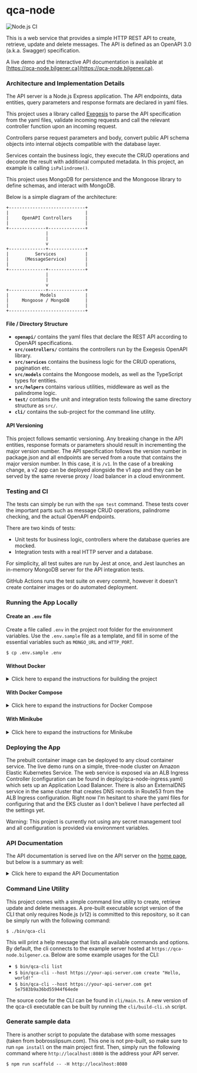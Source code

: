# qca-node

![Node.js CI](https://github.com/oguzbilgener/qca-node/workflows/Node.js%20CI/badge.svg)

This is a web service that provides a simple HTTP REST API to create, retrieve, update and delete messages. The API is defined as an OpenAPI 3.0 (a.k.a. Swagger) specification.

A live demo and the interactive API documentation is available at [https://qca-node.bilgener.ca](https://qca-node.bilgener.ca).

### Architecture and Implementation Details

The API server is a Node.js Express application. The API endpoints, data entities, query parameters and response formats are declared in yaml files.

This project uses a library called [Exegesis](https://github.com/exegesis-js/exegesis) to parse the API specification from the yaml files, validate incoming requests and call the relevant controller function upon an incoming request.

Controllers parse request parameters and body, convert public API schema objects into internal objects compatible with the database layer.

Services contain the business logic, they execute the CRUD operations and decorate the result with additional computed metadata. In this project, an example is calling `isPalindrome()`.

This project uses MongoDB for persistence and the Mongoose library to define schemas, and interact with MongoDB.

Below is a simple diagram of the architecture:

```
+-----------------------------+
|                             |
|     OpenAPI Controllers     |
|                             |
+--------------+--------------+
               |
               |
               v
+--------------+--------------+
|          Services           |
|      (MessageService)       |
|                             |
+--------------+--------------+
               |
               |
               v
+--------------+--------------+
|            Models           |
|     Mongoose / MongoDB      |
|                             |
+-----------------------------+
```

#### File / Directory Structure

- **`openapi/`** contains the yaml files that declare the REST API according to OpenAPI specifications.
- **`src/controllers/`** contains the controllers run by the Exegesis OpenAPI library.
- **`src/services`** contains the business logic for the CRUD operations, pagination etc.
- **`src/models`** contains the Mongoose models, as well as the TypeScript types for entities.
- **`src/helpers`** contains various utilities, middleware as well as the palindrome logic.
- **`test/`** contains the unit and integration tests following the same directory structure as `src/`.
- **`cli/`** contains the sub-project for the command line utility.

#### API Versioning

This project follows semantic versioning. Any breaking change in the API entities, response formats or parameters should result in incrementing the major version number.
The API specification follows the version number in package.json and all endpoints are served from a route that contains the major version number. In this case, it is `/v1`. In the case of a breaking change, a v2 app can be deployed alongside the v1 app and they can be served by the same reverse proxy / load balancer in a cloud environment.

### Testing and CI

The tests can simply be run with the `npm test` command. These tests cover the important parts such as message CRUD operations, palindrome checking, and the actual OpenAPI endpoints.

There are two kinds of tests:

- Unit tests for business logic, controllers where the database queries are mocked.
- Integration tests with a real HTTP server and a database.

For simplicity, all test suites are run by Jest at once, and Jest launches an in-memory MongoDB server for the API integration tests.

GitHub Actions runs the test suite on every commit, however it doesn't create container images or do automated deployment.

### Running the App Locally

#### Create an `.env` file

Create a file called `.env` in the project root folder for the environment variables. Use the `.env.sample` file as a template, and fill in some of the essential variables such as `MONGO_URL` and `HTTP_PORT`.

`$ cp .env.sample .env`

#### Without Docker

<details><summary>Click here to expand the instructions for building the project</summary>

##### Prerequisites:

- Node 12 on a recent Linux or Mac OS system. I haven't tried running this app on Windows, at all.
- A MongoDB server running a recent version with an exposed port available to the app running on the localhost.
- The `.env` file with an available port number and the full MongoDB connection URI.

##### Build and Run

- Install the runtime and build time dependencies with:

  `$ npm install`

- Build the server application, then run it:

  `$ npm run build && npm devstart`

This will run the web server until you terminate the process. The web server should now be available at `http://localhost:8080`, if your port number is 8080.

</details>

#### With Docker Compose

<details><summary>Click here to expand the instructions for Docker Compose</summary>

- Create your `.env` file. Make sure the hostname for the MongoDB is the service name declared in the `docker-compose.yaml` file (mongo) and the port number in the .env file matches the exposed port for the web app in the `docker-compose.yaml` file.

- Start the web app and the database container in the background:

`$ docker-compose up -d`

Your app now should be available at the port you picked, such as `http://localhost:8080`.

To stop the app and the database containers and destroy them, run:

`$ docker-compose down`

</details>

#### With Minikube

<details><summary>Click here to expand the instructions for Minikube</summary>

- Instead of the `.env` file, edit the `deploy/qca-node.yaml` file if necessary. (sorry)

- Deploy the web app and the MongoDB service to your Minikube cluster:

  `$ kubectl apply -f deploy/qca-node.yaml -f deploy/mongo.yaml`

This will download and deploy a prebuilt image of the application from Docker Hub.

- Expose the web app's HTTP interface to your local machine:

  `$ minikube service --url qca-node-np`

This should print the address of the service that is currently running, like `http://192.168.99.101:30780`.

</details>

### Deploying the App

The prebuilt container image can be deployed to any cloud container service. The live demo runs on a simple, three-node cluster on Amazon Elastic Kubernetes Service. The web service is exposed via an ALB Ingress Controller (configuration can be found in deploy/qca-node-ingress.yaml) which sets up an Application Load Balancer. There is also an ExternalDNS service in the same cluster that creates DNS records in Route53 from the ALB Ingress configuration. Right now I'm hesitant to share the yaml files for configuring that and the EKS cluster as I don't believe I have perfected all the settings yet.

Warning: This project is currently not using any secret management tool and all configuration is provided via environment variables.

### API Documentation

The API documentation is served live on the API server on the [home page](https://qca-node.bilgener.ca), but below is a summary as well:

<details><summary>Click here to expand the API Documentation</summary>

#### `GET /v1/messages`

Retrieve a list of messages, sorted in the descending order for the creation
date. In order to load the next page, provide the `afterId` query string parameter.
Returns a list of messages, paginated.

Sample Response body with 1 item:

```json
{
  "lastId": "5e6e5461a712d52c732f7162",
  "hasMore": false,
  "items": [
    {
      "id": "5e6d938fbe47ac3a186940d9",
      "content": "Hello world!",
      "createdAt": "2020-03-14T21:00:00Z",
      "updatedAt": "2020-03-15T14:42:00Z",
      "palindrome": false
    }
  ]
}
```

#### `GET /v1/messages/{id}`

Retrieve a message by ID.

Sample Response body:

```json
{
  "id": "5e6d938fbe47ac3a186940d9",
  "content": "Hello world!",
  "createdAt": "2020-03-14T21:00:00Z",
  "updatedAt": "2020-03-15T14:42:00Z",
  "palindrome": false
}
```

#### `POST /v1/messages`

Create a new message with a nonempty content.

Request body:

```json
{
  "content": "Hello world!"
}
```

Response body:

```json
{
  "id": "5e6d938fbe47ac3a186940d9",
  "content": "Hello world!",
  "createdAt": "2020-03-14T21:00:00Z",
  "updatedAt": "2020-03-15T14:42:00Z",
  "palindrome": false
}
```

#### `PUT /v1/messages/{id}`

Update a message content.

Request body:

```json
{
  "content": "Hello world! 2"
}
```

Response:

```json
{
  "id": "5e6d938fbe47ac3a186940d9",
  "content": "Hello world! 2",
  "createdAt": "2020-03-14T21:00:00Z",
  "updatedAt": "2020-03-15T14:42:00Z",
  "palindrome": false
}
```

#### `DELETE /v1/messages/{id}`

Delete a message.

Response is HTTP 204.

</details>

### Command Line Utility

This project comes with a simple command line utility to create, retrieve update and delete messages. A pre-built executable script version of the CLI that only requires Node.js (v12) is committed to this repository, so it can be simply run with the following command:

`$ ./bin/qca-cli`

This will print a help message that lists all available commands and options. By default, the cli connects to the example server hosted at `https://qca-node.bilgener.ca`. Below are some example usages for the CLI:

- `$ bin/qca-cli list`
- `$ bin/qca-cli --host https://your-api-server.com create "Hello, world!"`
- `$ bin/qca-cli --host https://your-api-server.com get 5e7583b9a36bd55944f64ede`

The source code for the CLI can be found in `cli/main.ts`.
A new version of the qca-cli executable can be built by running the `cli/build-cli.sh` script.

### Generate sample data

There is another script to populate the database with some messages (taken from bobrosslipsum.com). This one is not pre-built, so make sure to run `npm install` on the main project first.
Then, simply run the following command where `http://localhost:8080` is the address your API server.

`$ npm run scaffold -- -H http://localhost:8080`

